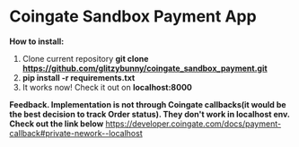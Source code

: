 # Coingate Sandbox Payment App
**How to install:** 
1. Clone current repository **git clone https://github.com/glitzybunny/coingate_sandbox_payment.git**
2. **pip install -r requirements.txt**
3. It works now! Check it out on **localhost:8000**

**Feedback. Implementation is not through Coingate callbacks(it would be the best decision to track Order status). They don't work in localhost env.  Check out the link below**
https://developer.coingate.com/docs/payment-callback#private-nework--localhost

